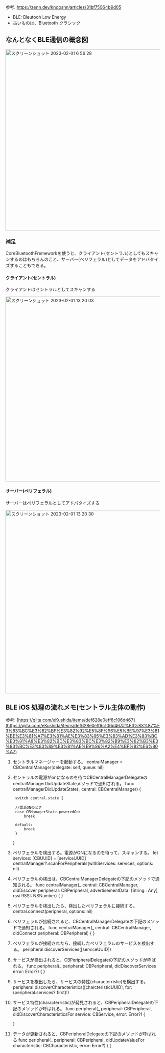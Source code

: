 参考: https://zenn.dev/kndoshn/articles/31bf75064b9d05

- BLE: Bleutooh Low Energy
- 古いものは、Bluetooth クラシック

## なんとなくBLE通信の概念図

<img width="590" alt="スクリーンショット 2023-02-01 6 56 28" src="https://user-images.githubusercontent.com/16571394/215892770-adc644bd-a8f8-422a-a8c1-4d798460d3b6.png">

### 補足

CoreBluetoothFremeworkを使うと、クライアント(セントラル)としてもスキャンするのはもちろんのこと、サーバー(ペリフェラル)としてデータをアドバタイズすることもできる。

#### クライアント(セントラル)

クライアントはセントラルとしてスキャンする

<img width="602" alt="スクリーンショット 2023-02-01 13 20 03" src="https://user-images.githubusercontent.com/16571394/215945684-428b3978-581c-4504-b5c1-b3e12b108afb.png">

#### サーバー(ペリフェラル)

サーバーはペリフェラルとしてアドバタイズする

<img width="597" alt="スクリーンショット 2023-02-01 13 20 30" src="https://user-images.githubusercontent.com/16571394/215945722-5fd67325-9c55-47e8-b830-29a8732f32c3.png">


## BLE iOS 処理の流れメモ(セントラル主体の動作)

参考: [https://qiita.com/eKushida/items/def628e0eff6c106d467](https://qiita.com/eKushida/items/def628e0eff6c106d467#%E3%83%87%E3%83%BC%E3%82%BF%E3%82%92%E5%8F%96%E5%BE%97%E3%81%BE%E3%81%A7%E3%81%AE%E3%83%95%E3%83%AD%E3%83%BC%E3%81%A8%E3%82%BD%E3%83%BC%E3%82%B9%E3%82%B3%E3%83%BC%E3%83%89%E3%81%AE%E9%96%A2%E4%BF%82%E6%80%A7)

1. セントラルマネージャーを起動する。
    centralManager = CBCentralManager(delegate: self, queue: nil)

2. セントラルの電源がonになるのを待つCBCentralManagerDelegateのcentralManagerDidUpdateStateメソッドで通知される。
    func centralManagerDidUpdateState(_ central: CBCentralManager) {

        switch central.state {

        //電源ONのとき
        case CBManagerState.poweredOn:
            break

        default:
            break
        }
    }

3. ペリフェラルを検出する。電源がONになるのを待って、スキャンする。
    let services: [CBUUID] = [serviceUUID]
    centralManager?.scanForPeripherals(withServices: services,
                                           options: nil)


4. ペリフェラルの検出は、CBCentralManagerDelegateの下記のメソッドで通知される。
    func centralManager(_ central: CBCentralManager,
                        didDiscover peripheral: CBPeripheral,
                        advertisementData: [String : Any],
                        rssi RSSI: NSNumber) {
    }

5. ペリフェラルを検出したら、検出したペリフェラルに接続する。
    central.connect(peripheral, options: nil)


6. ペリフェラルが接続されると、CBCentralManagerDelegateの下記のメソッドで通知される。
    func centralManager(_ central: CBCentralManager,
                        didConnect peripheral: CBPeripheral) {
    }


7. ペリフェラルが接続されたら、接続したペリフェラルのサービスを検出する。
   peripheral.discoverServices([serviceUUID])


8. サービスが検出されると、CBPeripheralDelegateの下記のメソッドが呼ばれる。
    func peripheral(_ peripheral: CBPeripheral,
                    didDiscoverServices error: Error?) {
    }

9. サービスを検出したら、サービスの特性(characterristic)を検出する。
    peripheral.discoverCharacteristics([charcteristicUUID],
                                       for: (peripheral.services?.first)!)

10. サービス特性(characterristic)が発見されると、CBPeripheralDelegateの下記のメソッドが呼ばれる。
    func peripheral(_ peripheral: CBPeripheral,
                    didDiscoverCharacteristicsFor service: CBService,
                    error: Error?) {

    }

11. データが更新されると、CBPeripheralDelegateの下記のメソッドが呼ばれる
    func peripheral(_ peripheral: CBPeripheral,
                    didUpdateValueFor characteristic: CBCharacteristic,
                    error: Error?) {
    }
